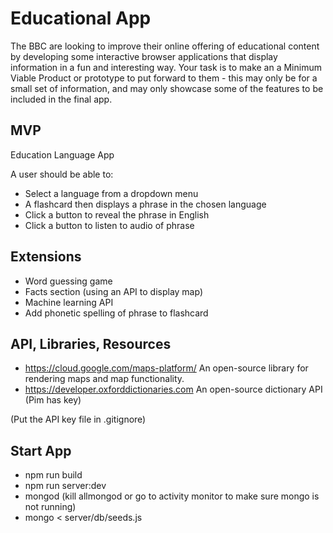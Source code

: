 # Educational App

The BBC are looking to improve their online offering of educational content by developing some interactive browser applications that display information in a fun and interesting way. Your task is to make an a Minimum Viable Product or prototype to put forward to them - this may only be for a small set of information, and may only showcase some of the features to be included in the final app.

## MVP

Education Language App

A user should be able to:

- Select a language from a dropdown menu
- A flashcard then displays a phrase in the chosen language
- Click a button to reveal the phrase in English
- Click a button to listen to audio of phrase


## Extensions

- Word guessing game
- Facts section (using an API to display map)
- Machine learning API
- Add phonetic spelling of phrase to flashcard

## API, Libraries, Resources

- https://cloud.google.com/maps-platform/ An open-source library for rendering maps and map functionality.
- https://developer.oxforddictionaries.com An open-source dictionary API (Pim has key)

(Put the API key file in .gitignore)



## Start App

- npm run build
- npm run server:dev
- mongod (kill allmongod or go to activity monitor to make sure mongo is not running)
- mongo < server/db/seeds.js
